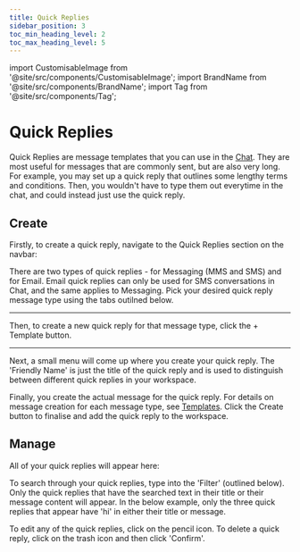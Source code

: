 ```yaml
---
title: Quick Replies
sidebar_position: 3
toc_min_heading_level: 2
toc_max_heading_level: 5
---
```


import CustomisableImage from '@site/src/components/CustomisableImage';
import BrandName from '@site/src/components/BrandName';
import Tag from '@site/src/components/Tag';

# Quick Replies

Quick Replies are message templates that you can use in the [Chat](./general). They are most useful for messages that are commonly sent, but are also very long. For example, you may set up a quick reply that outlines some lengthy terms and conditions. Then, you wouldn't have to type them out everytime in the chat, and could instead just use the quick reply.

## Create

Firstly, to create a quick reply, navigate to the Quick Replies section on the navbar:

<CustomisableImage src="/img/quick-reply-navbar.png" alt="Quick Reply Navbar" width="336"/>

There are two types of quick replies - for Messaging (MMS and SMS) and for Email. Email quick replies can only be used for SMS conversations in Chat, and the same applies to Messaging. Pick your desired quick reply message type using the tabs outilned below.


<CustomisableImage src="/img/quick-reply-type.png" alt="Quick Reply Type Selection" width="500"/>

---

Then, to create a new quick reply for that message type, click the <Tag colour="#1582d8" borderColour="#1582d8" fontColour="#FFFFFF">+ Template</Tag> button. 

<CustomisableImage src="/img/quick-reply-create.png" alt="Quick Reply Creation"/>

---

Next, a small menu will come up where you create your quick reply. The 'Friendly Name' is just the title of the quick reply and is used to distinguish between different quick replies in your workspace.

<CustomisableImage src="/img/quick-reply-menu.png" alt="Quick Reply Menu"/>

Finally, you create the actual message for the quick reply. For details on message creation for each message type, see [Templates](../category/templates/). Click the <Tag colour="#1582d8" borderColour="#1582d8" fontColour="#FFFFFF">Create</Tag> button to finalise and add the quick reply to the workspace.

## Manage

All of your quick replies will appear here:

<CustomisableImage src="/img/quick-reply-overview.png" alt="Quick Reply Overview"/>

To search through your quick replies, type into the 'Filter' (outlined below). Only the quick replies that have the searched text in their title or their message content will appear. In the below example, only the three quick replies that appear have 'hi' in either their title or message.

<CustomisableImage src="/img/quick-reply-filter.png" alt="Quick Reply Search"/>

To edit any of the quick replies, click on the pencil icon. To delete a quick reply, click on the trash icon and then click 'Confirm'.

<CustomisableImage src="/img/quick-reply-actions.png" alt="Quick Reply Actions"/>



